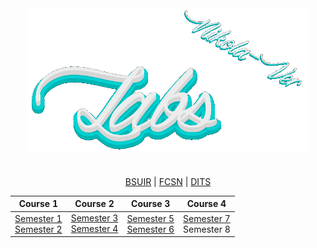 <div align="center">
    <a href="https://github.com/Nikola-Ver/Labs">
        <img src="readme\gif\logo.gif" width="450">
    </a>
</div>

<br />
<br />

<div align="center">
    <a href="https://www.bsuir.by/">BSUIR</a>
    <span> | </span>
    <a href="https://www.bsuir.by/ru/fksis">FCSN</a>
    <span> | </span>
    <a href="https://www.bsuir.by/ru/kaf-poit">DITS</a>
</div>
<div align="center">
    <table>
        <thead>
            <tr>
                <th>Course 1</th>
                <th>Course 2</th>
                <th>Course 3</th>
                <th>Course 4</th>
            </tr>
        </thead>
        <tbody>
            <tr>
                <td rowspan=4>
                    <a  href="https://github.com/Nikola-Ver/Labs/tree/semester_1">Semester 1</a>
                    <br />
                    <a  href="https://github.com/Nikola-Ver/Labs/tree/semester_2">Semester 2</a>
                </td>
            </tr>
            <tr>
                <td rowspan=3>
                    <a  href="https://github.com/Nikola-Ver/Labs/tree/semester_3">Semester 3</a>
                    <br />
                    <a  href="https://github.com/Nikola-Ver/Labs/tree/semester_4">Semester 4</a>
                </td>
            </tr>
            <tr>
                <td rowspan=2>
                    <a  href="https://github.com/Nikola-Ver/Labs/tree/semester_5">Semester 5</a>
                    <br />
                    <a  href="https://github.com/Nikola-Ver/Labs/tree/semester_6">Semester 6</a>
                </td>
            </tr>
            <tr>
                <td>
                    <a  href="https://github.com/Nikola-Ver/Labs/tree/semester_7">Semester 7</a>
                    <br />
                    Semester 8
                </td>
            </tr>
        </tbody>
    </table>
</div>
